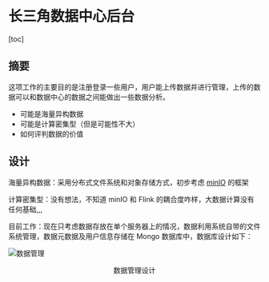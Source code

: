 # 长三角数据中心后台

[toc]

## 摘要

这项工作的主要目的是注册登录一些用户，用户能上传数据并进行管理，上传的数据可以和数据中心的数据之间能做出一些数据分析。

- 可能是海量异构数据
- 可能是计算密集型（但是可能性不大）
- 如何评判数据的价值

## 设计

海量异构数据：采用分布式文件系统和对象存储方式，初步考虑 [minIO](http://www.minio.org.cn/overview.shtml) 的框架

计算密集型：没有想法，不知道 minIO 和 Flink 的耦合度咋样，大数据计算没有任何基础,,,



目前工作：现在只考虑数据存放在单个服务器上的情况，数据利用系统自带的文件系统管理，数据元数据及用户信息存储在 Mongo 数据库中，数据库设计如下：

![数据管理](http://111.229.14.128:9001/wutian/1641352498_5pWw5o2u566h55CGLnBuZw==)

<div align='center'>数据管理设计</div>

